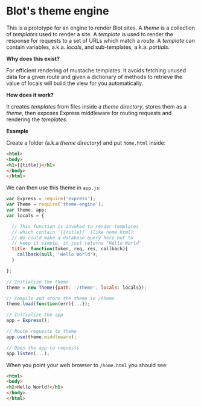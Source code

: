 # Blot's theme engine

This is a prototype for an engine to render Blot sites. A *theme* is a collection of *templates* used to render a site. A *template* is used to render the response for requests to a set of URLs which match a *route*. A *template* can contain variables, a.k.a. *locals*, and sub-templates, a.k.a. *partials*.

**Why does this exist?**

For efficient rendering of mustache templates. It avoids fetching unused data for a given route and given a dictionary of methods to retrieve the value of locals will build the view for you automatically.

**How does it work?**

It creates *templates* from files inside a *theme directory*, stores them as a *theme*, then exposes Express middleware for routing requests and rendering the *templates*.

**Example**

Create a folder (a.k.a *theme directory*) and put ```home.html``` inside:

```html
<html>
<body>
<h1>{{title}}</h1>
</body>
</html>
```

We can then use this theme in ```app.js```:

```javascript
var Express = require('express');
var Theme = require('theme-engine');
var theme, app;
var locals = {

  // This function is invoked to render templates
  // which contain '{{title}}' (like home.html)
  // We could make a database query here but to
  // keep it simple, it just returns 'Hello World'
  title: function(token, req, res, callback){
    callback(null, 'Hello World');
  }

};

// Initialize the theme
theme = new Theme({path: '/theme', locals: locals});

// Compile and store the theme in /theme
theme.load(function(err){...});

// Initialize the app
app = Express();

// Route requests to theme
app.use(theme.middleware);

// Open the app to requests
app.listen(...);
```

When you point your web browser to ```/home.html``` you should see:

```html
<html>
<body>
<h1>Hello World!</h1>
</body>
</html>
```